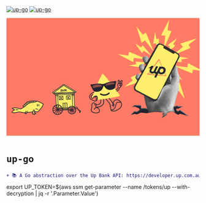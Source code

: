 <!-- markdownlint-disable MD041 MD010 -->
[![up-go](https://github.com/jmpa-io/up-go/actions/workflows/cicd.yml/badge.svg)](https://github.com/jmpa-io/up-go/actions/workflows/cicd.yml)
[![up-go](https://github.com/jmpa-io/up-go/actions/workflows/README.yml/badge.svg)](https://github.com/jmpa-io/up-go/actions/workflows/README.yml)

<p align="center">
  <img src="img/logo.png"/>
</p>

# `up-go`

```diff
+ 📚 A Go abstraction over the Up Bank API: https://developer.up.com.au/docs.
```

export UP_TOKEN=$(aws ssm get-parameter --name /tokens/up --with-decryption | jq -r '.Parameter.Value')

